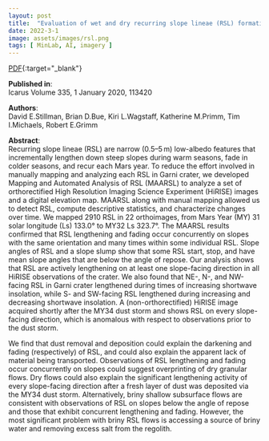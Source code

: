 ```yaml
---
layout: post
title:  "Evaluation of wet and dry recurring slope lineae (RSL) formation mechanisms based on quantitative mapping of RSL in Garni Crater, Valles Marineris, Mars"
date: 2022-3-1
image: assets/images/rsl.png
tags: [ MinLab, AI, imagery ]
---
```


[PDF](https://www.sciencedirect.com/science/article/pii/S0019103519303835){:target="_blank"} 

**Published in**:   
Icarus Volume 335, 1 January 2020, 113420

**Authors**:   
David E.Stillman, Brian D.Bue, Kiri L.Wagstaff, Katherine M.Primm, Tim I.Michaels, Robert E.Grimm

**Abstract**:   
Recurring slope lineae (RSL) are narrow (0.5–5 m) low-albedo features that incrementally lengthen down steep slopes during warm seasons, fade in colder seasons, and recur each Mars year. To reduce the effort involved in manually mapping and analyzing each RSL in Garni crater, we developed Mapping and Automated Analysis of RSL (MAARSL) to analyze a set of orthorectified High Resolution Imaging Science Experiment (HiRISE) images and a digital elevation map. MAARSL along with manual mapping allowed us to detect RSL, compute descriptive statistics, and characterize changes over time. We mapped 2910 RSL in 22 orthoimages, from Mars Year (MY) 31 solar longitude (Ls) 133.0° to MY32 Ls 323.7°. The MAARSL results confirmed that RSL lengthening and fading occur concurrently on slopes with the same orientation and many times within some individual RSL. Slope angles of RSL and a slope slump show that some RSL start, stop, and have mean slope angles that are below the angle of repose. Our analysis shows that RSL are actively lengthening on at least one slope-facing direction in all HiRISE observations of the crater. We also found that NE-, N-, and NW-facing RSL in Garni crater lengthened during times of increasing shortwave insolation, while S- and SW-facing RSL lengthened during increasing and decreasing shortwave insolation. A (non-orthorectified) HiRISE image acquired shortly after the MY34 dust storm and shows RSL on every slope-facing direction, which is anomalous with respect to observations prior to the dust storm.

We find that dust removal and deposition could explain the darkening and fading (respectively) of RSL, and could also explain the apparent lack of material being transported. Observations of RSL lengthening and fading occur concurrently on slopes could suggest overprinting of dry granular flows. Dry flows could also explain the significant lengthening activity of every slope-facing direction after a fresh layer of dust was deposited via the MY34 dust storm. Alternatively, briny shallow subsurface flows are consistent with observations of RSL on slopes below the angle of repose and those that exhibit concurrent lengthening and fading. However, the most significant problem with briny RSL flows is accessing a source of briny water and removing excess salt from the regolith.
